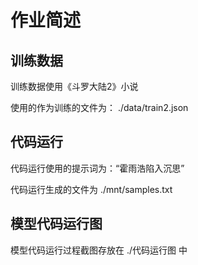 # 作业简述
## 训练数据
训练数据使用《斗罗大陆2》小说

使用的作为训练的文件为： ./data/train2.json

## 代码运行
代码运行使用的提示词为：“霍雨浩陷入沉思”

代码运行生成的文件为 ./mnt/samples.txt

## 模型代码运行图
模型代码运行过程截图存放在 ./代码运行图 中
